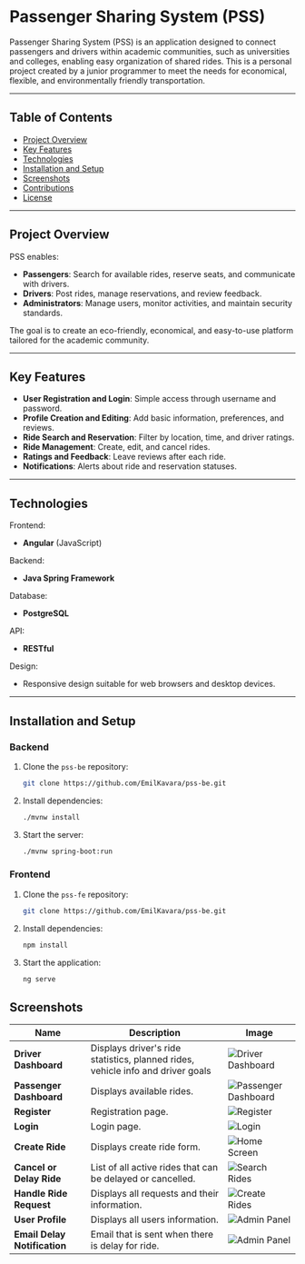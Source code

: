 # Passenger Sharing System (PSS)

Passenger Sharing System (PSS) is an application designed to connect passengers and drivers within academic communities, such as universities and colleges, enabling easy organization of shared rides. This is a personal project created by a junior programmer to meet the needs for economical, flexible, and environmentally friendly transportation.

---

## Table of Contents
- [Project Overview](#project-overview)
- [Key Features](#key-features)
- [Technologies](#technologies)
- [Installation and Setup](#installation-and-setup)
- [Screenshots](#screenshots)
- [Contributions](#contributions)
- [License](#license)

---

## Project Overview

PSS enables:
- **Passengers**: Search for available rides, reserve seats, and communicate with drivers.
- **Drivers**: Post rides, manage reservations, and review feedback.
- **Administrators**: Manage users, monitor activities, and maintain security standards.

The goal is to create an eco-friendly, economical, and easy-to-use platform tailored for the academic community.

---

## Key Features

- **User Registration and Login**: Simple access through username and password.
- **Profile Creation and Editing**: Add basic information, preferences, and reviews.
- **Ride Search and Reservation**: Filter by location, time, and driver ratings.
- **Ride Management**: Create, edit, and cancel rides.
- **Ratings and Feedback**: Leave reviews after each ride.
- **Notifications**: Alerts about ride and reservation statuses.

---

## Technologies

Frontend:
- **Angular** (JavaScript)

Backend:
- **Java Spring Framework**

Database:
- **PostgreSQL**

API:
- **RESTful**

Design:
- Responsive design suitable for web browsers and desktop devices.

---

## Installation and Setup

### Backend
1. Clone the `pss-be` repository:
   ```bash
   git clone https://github.com/EmilKavara/pss-be.git
2. Install dependencies:
    ```bash
   ./mvnw install
3. Start the server:
    ```bash
   ./mvnw spring-boot:run

### Frontend
1. Clone the `pss-fe` repository:
    ```bash
   git clone https://github.com/EmilKavara/pss-be.git
2. Install dependencies:
    ```bash
    npm install
3. Start the application:
    ```bash
    ng serve
   
## Screenshots

| Name                         | Description                                                                     | Image                                                       |
|------------------------------|---------------------------------------------------------------------------------|-------------------------------------------------------------|
| **Driver Dashboard**         | Displays driver's ride statistics, planned rides, vehicle info and driver goals | ![Driver Dashboard](screenshots/driver-dashboard.png)       |
| **Passenger Dashboard**      | Displays available rides.                                                       | ![Passenger Dashboard](screenshots/book-ride.png) |
| **Register**                 | Registration page.                                                              | ![Register](screenshots/register.png)                       |
| **Login**                    | Login page.                                                                     | ![Login](screenshots/login.png)                             |
| **Create Ride**              | Displays create ride form.                                                      | ![Home Screen](screenshots/create_ride.png)                 |
| **Cancel or Delay Ride**     | List of all active rides that can be delayed or cancelled.                      | ![Search Rides](screenshots/cancel-ride.png)                |
| **Handle Ride Request**      | Displays all requests and their information.                                    | ![Create Rides](screenshots/handle-request.png)             |
| **User Profile**             | Displays all users information.                                                 | ![Admin Panel](screenshots/user-profile.png)                |
| **Email Delay Notification** | Email that is sent when there is delay for ride.                                | ![Admin Panel](screenshots/delay.png)                  |

